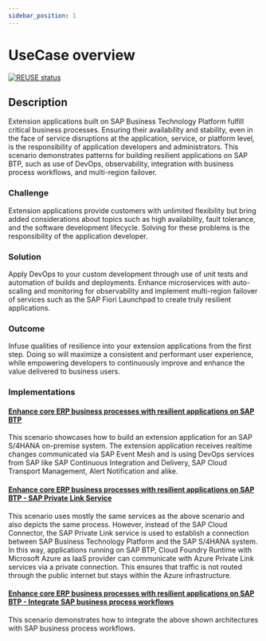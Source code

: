 ```yaml
---
sidebar_position: 1
---
```


# UseCase overview

[![REUSE status](https://api.reuse.software/badge/github.com/SAP-samples/btp-build-resilient-apps)](https://api.reuse.software/info/github.com/SAP-samples/btp-build-resilient-apps)

## Description

Extension applications built on SAP Business Technology Platform fulfill critical business processes. Ensuring their availability and stability, even in the face of service disruptions at the application, service, or platform level, is the responsibility of application developers and administrators.
This scenario demonstrates patterns for building resilient applications on SAP BTP, such as use of DevOps, observability, integration with business process workflows, and multi-region failover.

### Challenge

Extension applications provide customers with unlimited flexibility but bring added considerations about topics such as high availability, fault tolerance, and the software development lifecycle. Solving for these problems is the responsibility of the application developer.

### Solution

Apply DevOps to your custom development through use of unit tests and automation of builds and deployments. Enhance microservices with auto-scaling and monitoring for observability and implement multi-region failover of services such as the SAP Fiori Launchpad to create truly resilient applications.

### Outcome

Infuse qualities of resilience into your extension applications from the first step. Doing so will maximize a consistent and performant user experience, while empowering developers to continuously improve and enhance the value delivered to business users.

### Implementations

#### [Enhance core ERP business processes with resilient applications on SAP BTP](http://localhost:3000/docs/category/custom-section-by-max)

This scenario showcases how to build an extension application for an SAP S/4HANA on-premise system. The extension application receives realtime changes communicated via SAP Event Mesh and is using DevOps services from SAP like SAP Continuous Integration and Delivery, SAP Cloud Transport Management, Alert Notification and alike.

#### [Enhance core ERP business processes with resilient applications on SAP BTP - SAP Private Link Service](http://localhost:3000/docs/category/custom-section-by-max)

This scenario uses mostly the same services as the above scenario and also depicts the same process. However, instead of the SAP Cloud Connector, the SAP Private Link service is used to establish a connection between SAP Business Technology Platform and the SAP S/4HANA system. In this way, applications running on SAP BTP, Cloud Foundry Runtime with Microsoft Azure as IaaS provider can communicate with Azure Private Link services via a private connection. This ensures that traffic is not routed through the public internet but stays within the Azure infrastructure.

#### [Enhance core ERP business processes with resilient applications on SAP BTP - Integrate SAP business process workflows](http://localhost:3000/docs/category/custom-section-by-max)

This scenario demonstrates how to integrate the above shown architectures with SAP business process workflows.
